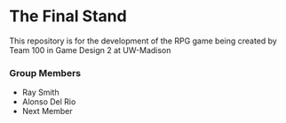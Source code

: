 # The Final Stand

This repository is for the development of the RPG game being created by Team 100 in Game Design 2 at UW-Madison

### Group Members
* Ray Smith
* Alonso Del Rio
* Next Member
